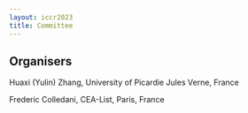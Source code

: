 ```yaml
---
layout: iccr2023
title: Committee
---
```


>

## Organisers

Huaxi (Yulin) Zhang, University of Picardie Jules Verne, France

Frederic Colledani, CEA-List, Paris, France
